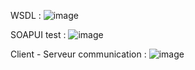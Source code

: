 WSDL :
![image](https://github.com/SoulaimaneCherkaoui/ws-SOAP/assets/133413185/7f15b5b5-1476-49ad-9efd-faf4cf1d21d3)

SOAPUI test : 
![image](https://github.com/SoulaimaneCherkaoui/ws-SOAP/assets/133413185/45505532-82dc-4fbe-81e4-4a48b5784538)

Client - Serveur communication : 
![image](https://github.com/SoulaimaneCherkaoui/ws-SOAP/assets/133413185/0bf4a2c1-541c-4ff7-acbc-4e26551f623c)

